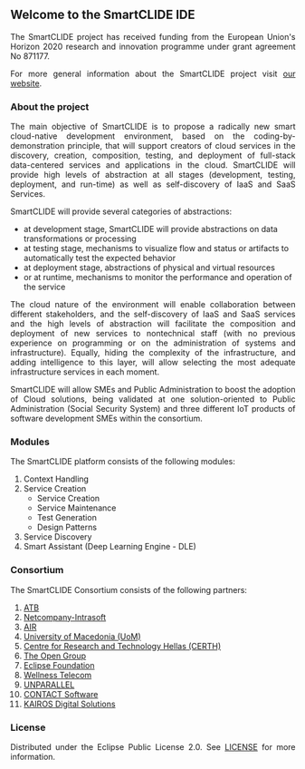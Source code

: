 ## Welcome to the SmartCLIDE IDE
<div style="text-align: justify;">
	<p>
		The SmartCLIDE project has received funding from the European Union's Horizon 2020 research and innovation programme under grant agreement No 871177.
	</p>
	<p>
		For more general information about the SmartCLIDE project visit <a href="https://smartclide.eu/">our website</a>.
	</p>
</div>

### About the project

<div style="text-align: justify;">
	<p>
		The main objective of SmartCLIDE is to propose a radically new smart cloud-native development environment, based on the coding-by-demonstration principle, that will support creators of cloud services in the discovery, creation, composition, testing, and deployment of full-stack data-centered services and applications in the cloud. SmartCLIDE will provide high levels of abstraction at all stages (development, testing, deployment, and run-time) as well as self-discovery of IaaS and SaaS Services.
	</p>
</div>

<div style="text-align: justify;">
	<p>
		SmartCLIDE will provide several categories of abstractions:
	</p>
</div>

* at development stage, SmartCLIDE will provide abstractions on data transformations or processing
* at testing stage, mechanisms to visualize flow and status or artifacts to automatically test the expected behavior
* at deployment stage, abstractions of physical and virtual resources
* or at runtime, mechanisms to monitor the performance and operation of the service

<div style="text-align: justify;">
	<p>
		The cloud nature of the environment will enable collaboration between different stakeholders, and the self-discovery of IaaS and SaaS services and the high levels of abstraction will facilitate the composition and deployment of new services to nontechnical staff (with no previous experience on programming or on the administration of systems and infrastructure). Equally, hiding the complexity of the infrastructure, and adding intelligence to this layer, will allow selecting the most adequate infrastructure services in each moment.
	</p>
</div>

<div style="text-align: justify;">
	<p>
		SmartCLIDE will allow SMEs and Public Administration to boost the adoption of Cloud solutions, being validated at one solution-oriented to Public Administration (Social Security System) and three different IoT products of software development SMEs within the consortium.
	</p>
</div>


### Modules
<div style="text-align: left;">
	<p>
		The SmartCLIDE platform consists of the following modules:
	</p>
</div>

1. Context Handling
2. Service Creation
	* Service Creation
	* Service Maintenance
	* Test Generation
	* Design Patterns
3. Service Discovery
4. Smart Assistant (Deep Learning Engine - DLE)

### Consortium
<div style="text-align: left;">
	<p>
		The SmartCLIDE Consortium consists of the following partners:
	</p>
</div>

1. [ATB](https://www.atb-bremen.de/)
2. [Netcompany-Intrasoft](https://www.netcompany-intrasoft.com/)
3. [AIR](https://air-institute.com/)
4. [University of Macedonia (UoM)](https://www.uom.gr/en)
5. [Centre for Research and Technology Hellas (CERTH)](https://www.certh.gr/root.en.aspx)
6. [The Open Group](https://www.opengroup.org/)
7. [Eclipse Foundation](https://www.eclipse.org/)
8. [Wellness Telecom](https://wellnesstg.com/en/)
9. [UNPARALLEL](https://www.unparallel.pt/)
10. [CONTACT Software](https://www.contact-software.com/en/)
11. [KAIROS Digital Solutions](https://kairosds.com/)

### License
<div style="text-align: justify;">
	<p>
		Distributed under the Eclipse Public License 2.0. See <a href="https://github.com/eclipse-opensmartclide/smartclide-docs/blob/master/LICENSE">LICENSE</a> for more information.
	</p>
</div>